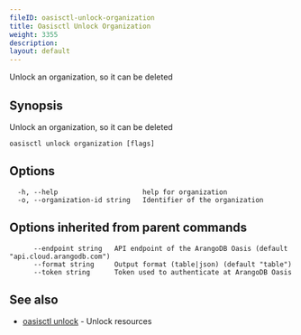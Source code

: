 ```yaml
---
fileID: oasisctl-unlock-organization
title: Oasisctl Unlock Organization
weight: 3355
description: 
layout: default
---
```

Unlock an organization, so it can be deleted

## Synopsis

Unlock an organization, so it can be deleted

```
oasisctl unlock organization [flags]
```

## Options

```
  -h, --help                     help for organization
  -o, --organization-id string   Identifier of the organization
```

## Options inherited from parent commands

```
      --endpoint string   API endpoint of the ArangoDB Oasis (default "api.cloud.arangodb.com")
      --format string     Output format (table|json) (default "table")
      --token string      Token used to authenticate at ArangoDB Oasis
```

## See also

* [oasisctl unlock]()	 - Unlock resources

